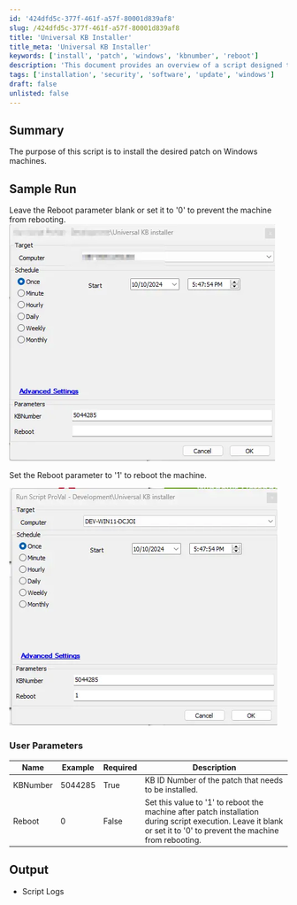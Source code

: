```yaml
---
id: '424dfd5c-377f-461f-a57f-80001d839af8'
slug: /424dfd5c-377f-461f-a57f-80001d839af8
title: 'Universal KB Installer'
title_meta: 'Universal KB Installer'
keywords: ['install', 'patch', 'windows', 'kbnumber', 'reboot']
description: 'This document provides an overview of a script designed to install specified patches on Windows machines, detailing parameters for rebooting, sample runs, and expected output logs.'
tags: ['installation', 'security', 'software', 'update', 'windows']
draft: false
unlisted: false
---
```


## Summary

The purpose of this script is to install the desired patch on Windows machines.

## Sample Run

Leave the Reboot parameter blank or set it to '0' to prevent the machine from rebooting.  
![Image](../../../static/img/docs/424dfd5c-377f-461f-a57f-80001d839af8/image_1.webp)  

Set the Reboot parameter to '1' to reboot the machine.  

![Image](../../../static/img/docs/424dfd5c-377f-461f-a57f-80001d839af8/image_2.webp)  

### User Parameters

| Name     | Example   | Required | Description                                                                                   |
|----------|-----------|----------|-----------------------------------------------------------------------------------------------|
| KBNumber | 5044285   | True     | KB ID Number of the patch that needs to be installed.                                        |
| Reboot   | 0         | False    | Set this value to '1' to reboot the machine after patch installation during script execution. Leave it blank or set it to '0' to prevent the machine from rebooting. |

## Output

- Script Logs